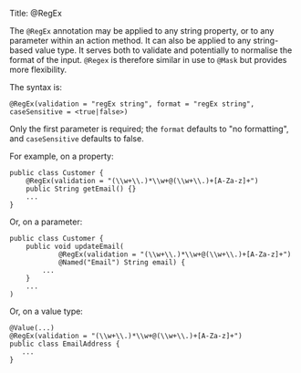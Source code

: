 Title: @RegEx

The `@RegEx` annotation may be applied to any string property, or to any
parameter within an action method. It can also be applied to any
string-based value type. It serves both to validate and potentially to
normalise the format of the input. `@Regex` is therefore similar in use
to `@Mask` <!--(see ?)--> but provides more flexibility.

The syntax is:

`@RegEx(validation = "regEx string",
        format = "regEx string", caseSensitive =
        <true|false>)`

Only the first parameter is required; the `format` defaults to "no
formatting", and `caseSensitive` defaults to false.

For example, on a property:

    public class Customer {
        @RegEx(validation = "(\\w+\\.)*\\w+@(\\w+\\.)+[A-Za-z]+")
        public String getEmail() {}
        ...
    }

Or, on a parameter:

    public class Customer {
        public void updateEmail(
                @RegEx(validation = "(\\w+\\.)*\\w+@(\\w+\\.)+[A-Za-z]+")
                @Named("Email") String email) {
            ...
        }
        ...
    )

Or, on a value type:

    @Value(...)
    @RegEx(validation = "(\\w+\\.)*\\w+@(\\w+\\.)+[A-Za-z]+")
    public class EmailAddress {
       ...
    }

